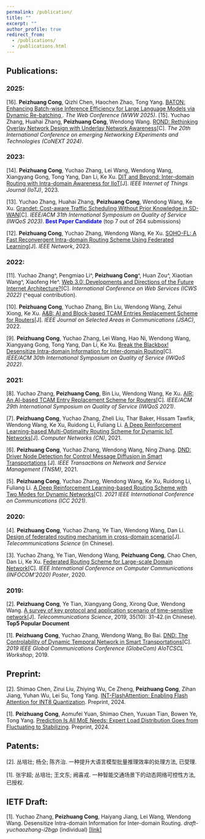 ```yaml
---
permalink: /publication/
title: ""
excerpt: ""
author_profile: true
redirect_from: 
  - /publications/
  - /publications.html
---
```


## Publications:
### 2025:
  [16]. **Peizhuang Cong**, Qizhi Chen, Haochen Zhao, Tong Yang. [BATON: Enhancing Batch-wise Inference Efficiency for Large Language Models via Dynamic Re-batching ](https://arxiv.org/abs/2410.18701). *The Web Conference (WWW 2025)*.
  [15]. Yuchao Zhang, Huahai Zhang, **Peizhuang Cong**, Wendong Wang. [ROND: Rethinking Overlay Network Design with Underlay Network Awareness](https://pzcong.github.io/publication/)[C]. *The 20th International Conference on emerging Networking EXperiments and Technologies (CoNEXT 2024)*.
### 2023:
  [14]. **Peizhuang Cong**, Yuchao Zhang, Lei Wang, Wendong Wang, Xiangyang Gong, Tong Yang, Dan Li, Ke Xu. [DIT and Beyond: Inter-domain Routing with Intra-domain Awareness for IIoT](https://ieeexplore.ieee.org/abstract/document/10176287)[J]. *IEEE Internet of Things Journal (IoTJ)*, 2023.
  
  [13]. Yuchao Zhang, Huahai Zhang, **Peizhuang Cong**, Wendong Wang, Ke Xu. [Grandet: Cost-aware Traffic Scheduling Without Prior Knowledge in SD-WAN](https://ieeexplore.ieee.org/abstract/document/10188706)[C]. *IEEE/ACM 31th International Symposium on Quality of Service (IWQoS 2023)*. **<font color=blue>Best Paper Candidate</font>** (top 7 out of 264 submissions)

  [12]. **Peizhuang Cong**, Yuchao Zhang, Wendong Wang, Ke Xu. [SOHO-FL: A Fast Reconvergent Intra-domain Routing Scheme Using Federated Learning](https://ieeexplore.ieee.org/abstract/document/10061640/)[J]. *IEEE Network*, 2023.

### 2022:
  [11]. Yuchao Zhang^, Pengmiao Li^, **Peizhuang Cong**^, Huan Zou^, Xiaotian Wang^, Xiaofeng He^. [Web 3.0: Developments and Directions of the Future Internet Architecture?](https://link.springer.com/chapter/10.1007/978-3-031-23579-5_8)[C]. *International Conference on Web Services (ICWS 2022)* (^equal contribution).

  [10]. **Peizhuang Cong**, Yuchao Zhang, Bin Liu, Wendong Wang, Zehui Xiong, Ke Xu. [A&B: AI and Block-based TCAM Entries Replacement Scheme for Routers](https://ieeexplore.ieee.org/abstract/document/9832631/)[J]. *IEEE Journal on Selected Areas in Communications (JSAC)*, 2022.

  [9]. **Peizhuang Cong**, Yuchao Zhang, Lei Wang,  Hao Ni, Wendong Wang, Xiangyang Gong, Tong Yang, Dan Li, Ke Xu. [Break the Blackbox! Desensitize Intra-domain Information for Inter-domain Routing](https://ieeexplore.ieee.org/abstract/document/9812918/)[C]. *IEEE/ACM 30th International Symposium on Quality of Service (IWQoS 2022)*.

### 2021:
  [8]. Yuchao Zhang, **Peizhuang Cong**, Bin Liu, Wendong Wang, Ke Xu. [AIR: An AI-based TCAM Entry Replacement Scheme for Routers](https://ieeexplore.ieee.org/abstract/document/9521314/)[C]. *IEEE/ACM 29th International Symposium on Quality of Service (IWQoS 2021)*.

  [7]. **Peizhuang Cong**, Yuchao Zhang, Zheli Liu, Thar Baker, Hissam Tawfik, Wendong Wang, Ke Xu, Ruidong Li, Fuliang Li. [A Deep Reinforcement Learning-based Multi-Optimality Routing Scheme for Dynamic IoT Networks](https://www.sciencedirect.com/science/article/pii/S1389128621001535)[J]. *Computer Networks (CN)*, 2021.

  [6]. **Peizhuang Cong**, Yuchao Zhang, Wendong Wang, Ning Zhang. [DND: Driver Node Detection for Control Message Diffusion in Smart Transportations](https://ieeexplore.ieee.org/abstract/document/9354864/)
[J]. *IEEE Transactions on Network and Service Management (TNSM)*, 2021. 
  
  [5]. **Peizhuang Cong**, Yuchao Zhang, Wendong Wang, Ke Xu, Ruidong Li, Fuliang Li. [A Deep Reinforcement Learning-based Routing Scheme with Two Modes for Dynamic Networks](https://ieeexplore.ieee.org/abstract/document/9500466/)[C]. *2021 IEEE International Conference on Communications (ICC 2021)*.

### 2020:
  [4]. **Peizhuang Cong**, Yuchao Zhang, Ye Tian, Wendong Wang, Dan Li. [Design of federated routing mechanism in cross-domain scenario](http://www.infocomm-journal.com/dxkx/EN/Y2020/V36/I10/29)[J]. *Telecommunications Science* (in Chinese).

  [3]. Yuchao Zhang, Ye Tian, Wendong Wang, **Peizhuang Cong**, Chao Chen, Dan Li, Ke Xu. [Federated Routing Scheme for Large-scale Domain Network](https://ieeexplore.ieee.org/abstract/document/9162750/)[C]. *IEEE International Conference on Computer Communications (INFOCOM’2020) Poster*, 2020.

### 2019:
  [2]. **Peizhuang Cong**, Ye Tian, Xiangyang Gong, Xirong Que, Wendong Wang. [A survey of key protocol and application scenario of time-sensitive network](http://www.infocomm-journal.com/dxkx/CN/Y2019/V35/I10/31)[J]. *Telecommunications Science*, 2019, 35(10): 31-42.(in Chinese). **Top5 Popular Document**

  [1]. **Peizhuang Cong**, Yuchao Zhang, Wendong Wang, Bo Bai. [DND: The Controlability of Dynamic Temporal Network in Smart Transportations](https://ieeexplore.ieee.org/abstract/document/9024562/)[C]. *2019 IEEE Global Communications Conference (GlobeCom) AIoTCSCL Workshop*, 2019.

## Preprint:
  
  [2]. Shimao Chen, Zirui Liu, Zhiying Wu, Ce Zheng, **Peizhuang Cong**, Zihan Jiang, Yuhan Wu, Lei Su, Tong Yang. [INT-FlashAttention: Enabling Flash Attention for INT8 Quantization](https://arxiv.org/abs/2409.16997). Preprint, 2024.
  
  [1]. **Peizhuang Cong**, Aomufei Yuan, Shimao Chen, Yuxuan Tian, Bowen Ye, Tong Yang. [Prediction Is All MoE Needs: Expert Load Distribution Goes from Fluctuating to Stabilizing](https://arxiv.org/abs/2404.16914). Preprint, 2024.

## Patents:
  [2]. 丛培壮; 杨仝; 陈齐治. 一种提升大语言模型批量推理效率的处理方法, 已受理.
  
  [1]. 张宇超; 丛培壮; 王文东; 阙喜戎. 一种智能交通场景下的动态网络可控性方法, 已授权.
  
## IETF Draft:
  [1]. Yuchao Zhang, **Peizhuang Cong**, Haiyang Jiang, Lei Wang, Wendong Wang. Desensitize Intra-domain Information for Inter-domain Routing. *draft-yuchaozhang-i2bgp* (individual) [[link]](https://datatracker.ietf.org/doc/draft-yuchaozhang-i2bgp/)
